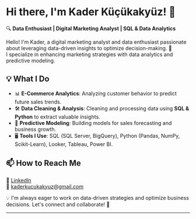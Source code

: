 # Hi there, I'm Kader Küçükakyüz! 👋  

🔍 **Data Enthusiast | Digital Marketing Analyst | SQL & Data Analytics**  

Hello! I'm Kader, a digital marketing analyst and data enthusiast passionate about leveraging data-driven insights to optimize decision-making. 🚀  
I specialize in enhancing marketing strategies with data analytics and predictive modeling.  

## 💡 What I Do  
- 📊 **E-Commerce Analytics**: Analyzing customer behavior to predict future sales trends.  
- 🛠 **Data Cleaning & Analysis**: Cleaning and processing data using **SQL & Python** to extract valuable insights.  
- 🔮 **Predictive Modeling**: Building models for sales forecasting and business growth.  
- 🖥 **Tools I Use**: SQL (SQL Server, BigQuery), Python (Pandas, NumPy, Scikit-Learn), Looker, Tableau, Power BI.  

## 📫 How to Reach Me  
💼 [LinkedIn](www.linkedin.com/in/kader-küçükakyüz-399a16254)  
📩 kaderkucukakyuz@gmail.com  

💡 I'm always eager to work on data-driven strategies and optimize business decisions. Let's connect and collaborate! 🚀  

---

